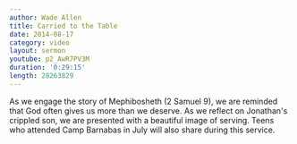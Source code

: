 ```yaml
---
author: Wade Allen
title: Carried to the Table
date: 2014-08-17
category: video
layout: sermon
youtube: p2_AwR7PV3M
duration: '0:29:15'
length: 28263829
---
```


As we engage the story of Mephibosheth (2 Samuel 9), we are reminded that God often gives us more than we deserve. As we reflect on Jonathan's crippled son, we are presented with a beautiful image of serving. Teens who attended Camp Barnabas in July will also share during this service.
